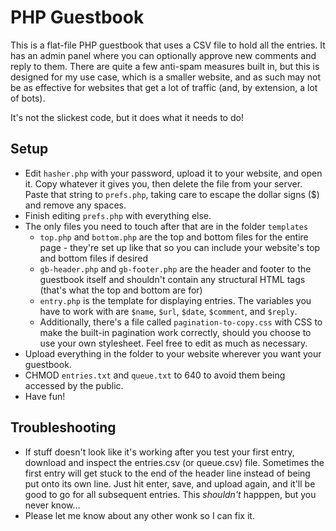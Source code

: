 # PHP Guestbook

This is a flat-file PHP guestbook that uses a CSV file to hold all the entries. It has an admin panel where you can optionally approve new comments and reply to them. There are quite a few anti-spam measures built in, but this is designed for my use case, which is a smaller website, and as such may not be as effective for websites that get a lot of traffic (and, by extension, a lot of bots). 

It's not the slickest code, but it does what it needs to do!

## Setup

- Edit `hasher.php` with your password, upload it to your website, and open it. Copy whatever it gives you, then delete the file from your server. Paste that string to `prefs.php`, taking care to escape the dollar signs ($) and remove any spaces. 
- Finish editing `prefs.php` with everything else.
- The only files you need to touch after that are in the folder  `templates`
    - `top.php` and `bottom.php` are the top and bottom files for the entire page - they're set up like that so you can include your website's top and bottom files if desired
    - `gb-header.php` and `gb-footer.php` are the header and footer to the guestbook itself and shouldn't contain any structural HTML tags (that's what the top and bottom are for)
    - `entry.php` is the template for displaying entries. The variables you have to work with are `$name`, `$url`, `$date`, `$comment`, and `$reply`.
    - Additionally, there's a file called `pagination-to-copy.css` with CSS to make the built-in pagination work correctly, should you choose to use your own stylesheet. Feel free to edit as much as necessary.
- Upload everything in the folder to your website wherever you want your guestbook.
- CHMOD `entries.txt` and `queue.txt` to 640 to avoid them being accessed by the public.
- Have fun!

## Troubleshooting

- If stuff doesn't look like it's working after you test your first entry, download and inspect the entries.csv (or queue.csv) file. Sometimes the first entry will get stuck to the end of the header line instead of being put onto its own line. Just hit enter, save, and upload again, and it'll be good to go for all subsequent entries. This *shouldn't* happpen, but you never know...
- Please let me know about any other wonk so I can fix it.